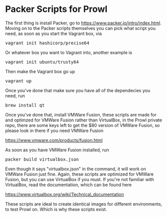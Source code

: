 # Packer Scripts for Prowl

The first thing is install Packer, go to https://www.packer.io/intro/index.html. Moving on to the Packer scripts themselves you can pick what script you need, as soon as you start the Vagrant box, via 

<pre>vagrant init hashicorp/precise64</pre>

Or whatever box you want to Vagrant into, another example is 

<pre>vagrant init ubuntu/trusty64</pre>

Then make the Vagrant box go up 

<pre>vagrant up</pre> 

Once you've done that make sure you have all of the dependecies you need, run 

<pre>brew install qt</pre> 

Once you've done that, install VMWare Fusion, these scripts are made for and optimzed for VMWare Fusion rather than VirtualBox, in the Prowl private repo, there are some keys left to get the $80 version of VMWare Fusion, so please look in there if you need VMWare Fusion

https://www.vmware.com/products/fusion.html

As soon as you have VMWare Fusion installed, run 

<pre>packer build virtualbox.json</pre> 

Even though it says "virtualbox.json" in the command, it will work on VMWare Fusion just fine. Again, these scripts are optimized for VMWare Fusion, but you can use VirtualBox if you must. If you're not familiar with VirtualBox, read the documentation, which can be found here 

https://www.virtualbox.org/wiki/Technical_documentation

These scripts are ideal to create identical images for different environments, to test Prowl on. Which is why these scripts exist. 

